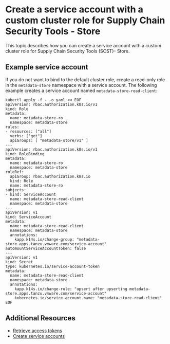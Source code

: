 # Create a service account with a custom cluster role for Supply Chain Security Tools - Store

This topic describes how you can create a service account with a custom cluster role for Supply Chain Security Tools (SCST)- Store.

## Example service account

If you do not want to bind to the default cluster role, create a read-only role in the `metadata-store` namespace with a service account.
The following example creates a service account named `metadata-store-read-client`:

```console
kubectl apply -f - -o yaml << EOF
apiVersion: rbac.authorization.k8s.io/v1
kind: Role
metadata:
  name: metadata-store-ro
  namespace: metadata-store
rules:
- resources: ["all"]
  verbs: ["get"]
  apiGroups: [ "metadata-store/v1" ]
---
apiVersion: rbac.authorization.k8s.io/v1
kind: RoleBinding
metadata:
  name: metadata-store-ro
  namespace: metadata-store
roleRef:
  apiGroup: rbac.authorization.k8s.io
  kind: Role
  name: metadata-store-ro
subjects:
- kind: ServiceAccount
  name: metadata-store-read-client
  namespace: metadata-store
---
apiVersion: v1
kind: ServiceAccount
metadata:
  name: metadata-store-read-client
  namespace: metadata-store
  annotations:
    kapp.k14s.io/change-group: "metadata-store.apps.tanzu.vmware.com/service-account"
automountServiceAccountToken: false
---
apiVersion: v1
kind: Secret
type: kubernetes.io/service-account-token
metadata:
  name: metadata-store-read-client
  namespace: metadata-store
  annotations:
    kapp.k14s.io/change-rule: "upsert after upserting metadata-store.apps.tanzu.vmware.com/service-account"
    kubernetes.io/service-account.name: "metadata-store-read-client"
EOF
```

## Additional Resources

- [Retrieve access tokens](retrieve-access-tokens.hbs.md)
- [Create service accounts](create-service-account.hbs.md)

